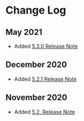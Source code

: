 [title]: # (Change Log)
[tags]: # (change log)
[priority]: # (1100)

# Change Log

## May 2021

* Added [5.3.0 Release Note](5.3.0.md)

## December 2020

* Added [5.2.1 Release Note](5.2.1.md)

## November 2020

* Added [5.2. Release Note](5.2.md)
